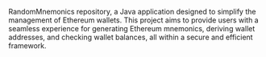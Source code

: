 RandomMnemonics repository, a Java application designed to simplify the management of Ethereum wallets. This project aims to provide users with a seamless experience for generating Ethereum mnemonics, deriving wallet addresses, and checking wallet balances, all within a secure and efficient framework.

